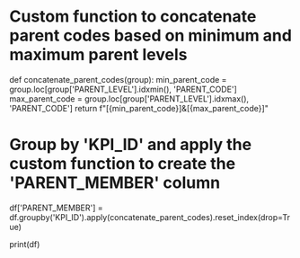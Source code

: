 
# Custom function to concatenate parent codes based on minimum and maximum parent levels
def concatenate_parent_codes(group):
    min_parent_code = group.loc[group['PARENT_LEVEL'].idxmin(), 'PARENT_CODE']
    max_parent_code = group.loc[group['PARENT_LEVEL'].idxmax(), 'PARENT_CODE']
    return f"[{min_parent_code}]&[{max_parent_code}]"

# Group by 'KPI_ID' and apply the custom function to create the 'PARENT_MEMBER' column
df['PARENT_MEMBER'] = df.groupby('KPI_ID').apply(concatenate_parent_codes).reset_index(drop=True)

print(df)
